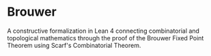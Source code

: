 # Brouwer
A constructive formalization in Lean 4 connecting combinatorial and topological mathematics through the proof of the Brouwer Fixed Point Theorem using Scarf's Combinatorial Theorem.
